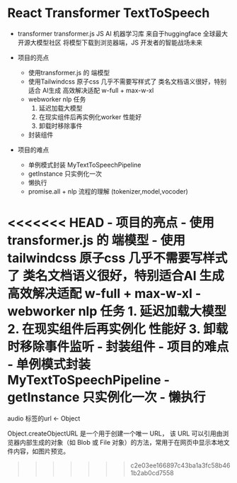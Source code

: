 # React Transformer TextToSpeech

- transformer
    transformer.js JS AI 机器学习库
    来自于huggingface 全球最大开源大模型社区
    将模型下载到浏览器端，JS 开发者的智能战场未来
    
- 项目的亮点
    - 使用transformer.js 的 端模型
    - 使用Tailwindcss 原子css 几乎不需要写样式了
        类名文档语义很好，特别适合 AI生成
        高效解决适配 w-full + max-w-xl
    - webworker nlp 任务
        1. 延迟加载大模型
        2. 在现实组件后再实例化worker 性能好
        3. 卸载时移除事件 
    - 封装组件
        
- 项目的难点
    - 单例模式封装 MyTextToSpeechPipeline
    - getInstance 只实例化一次
    - 懒执行 
    - promise.all + nlp 流程的理解 (tokenizer,model,vocoder)

<<<<<<< HEAD
     - 项目的亮点
          - 使用transformer.js 的 端模型
          - 使用tailwindcss 原子css 几乎不需要写样式了
              类名文档语义很好，特别适合AI 生成
              高效解决适配 w-full + max-w-xl 
         - webworker nlp 任务
              1. 延迟加载大模型
              2. 在现实组件后再实例化 性能好
              3. 卸载时移除事件监听
         - 封装组件 
     - 项目的难点
        - 单例模式封装 MyTextToSpeechPipeline
        - getInstance 只实例化一次
        - 懒执行 
=======
audio 标签的url <- Object

Object.createObjectURL 是一个用于创建一个唯一 URL，
该 URL 可以引用由浏览器内部生成的对象（如 Blob 或 File 对象）的方法，常用于在网页中显示本地文件内容，如图片预览。
>>>>>>> c2e03ee166897c43ba1a3fc58b461b2ab0cd7558
